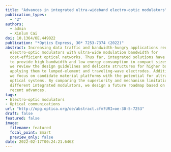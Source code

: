 ```yaml
---
title: "Advances in integrated ultra-wideband electro-optic modulators"
publication_types:
  - "2"
authors:
  - admin
  - Xinlun Cai
doi: 10.1364/OE.449022
publication: "*Optics Express, 30* 7253-7374 (2022)"
abstract: Increasing data traffic and bandwidth-hungry applications require
  electro-optic modulators with ultra-wide modulation bandwidth for
  cost-efficient optical networks. Thus far, integrated solutions have emerged
  to provide high bandwidth and low energy consumption in compact sizes. Here,
  we review the design guidelines and delicate structures for higher bandwidth,
  applying them to lumped-element and traveling-wave electrodes. Additionally,
  we focus on candidate material platforms with the potential for ultra-wideband
  optical systems. By comparing the superiority and mechanism limitations of
  different integrated modulators, we design a future roadmap based on the
  recent advances.
tags:
- Electro-optic modulators
- Optical communications
url: "http://opg.optica.org/oe/abstract.cfm?URI=oe-30-5-7253"
draft: false
featured: false
image:
  filename: featured
  focal_point: Smart
  preview_only: false
date: 2022-02-17T00:24:21.646Z
---
```

